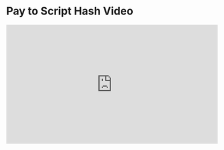 # Pay to Script Hash Video

<iframe width="560" height="315" src="https://www.youtube.com/embed/1EXr--KV16Y?rel=0" frameborder="0" allow="autoplay; encrypted-media" allowfullscreen></iframe>

